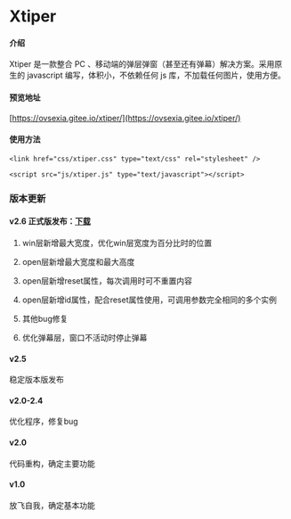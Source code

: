 # Xtiper

#### 介绍
Xtiper 是一款整合 PC 、移动端的弹层弹窗（甚至还有弹幕）解决方案。采用原生的 javascript 编写，体积小，不依赖任何 js 库，不加载任何图片，使用方便。

#### 预览地址
[https://ovsexia.gitee.io/xtiper/](https://ovsexia.gitee.io/xtiper/)

#### 使用方法

`<link href="css/xtiper.css" type="text/css" rel="stylesheet" />`

`<script src="js/xtiper.js" type="text/javascript"></script>`


### 版本更新

#### v2.6 正式版发布：[下载](https://gitee.com/ovsexia/xtiper/releases/v2.6.5)
1. win层新增最大宽度，优化win层宽度为百分比时的位置

2. open层新增最大宽度和最大高度

3. open层新增reset属性，每次调用时可不重置内容

4. open层新增id属性，配合reset属性使用，可调用参数完全相同的多个实例

5. 其他bug修复

6. 优化弹幕层，窗口不活动时停止弹幕

#### v2.5
稳定版本版发布

#### v2.0-2.4
优化程序，修复bug

#### v2.0
代码重构，确定主要功能

#### v1.0
放飞自我，确定基本功能